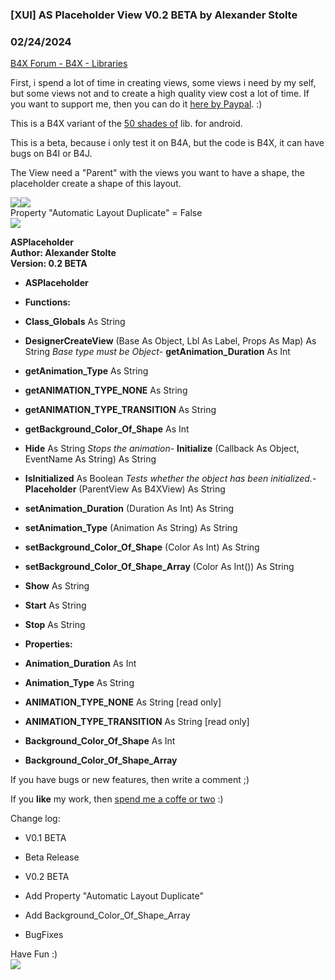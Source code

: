 ###  [XUI] AS Placeholder View V0.2 BETA by Alexander Stolte
### 02/24/2024
[B4X Forum - B4X - Libraries](https://www.b4x.com/android/forum/threads/103589/)

First, i spend a lot of time in creating views, some views i need by my self, but some views not and to create a high quality view cost a lot of time. If you want to support me, then you can do it [here by Paypal](https://www.paypal.com/donate/?hosted_button_id=PBJGJWDDSM6ZG). :)  
  
This is a B4X variant of the [50 shades of](https://www.b4x.com/android/forum/threads/fiftyshadesof.71956/#content) lib. for android.  
  
This is a beta, because i only test it on B4A, but the code is B4X, it can have bugs on B4I or B4J.  
  
The View need a "Parent" with the views you want to have a shape, the placeholder create a shape of this layout.  
  
![](https://www.b4x.com/android/forum/attachments/78227)![](https://www.b4x.com/android/forum/attachments/78277)  
Property "Automatic Layout Duplicate" = False  
![](https://www.b4x.com/android/forum/attachments/78280)  
  
**ASPlaceholder  
Author: Alexander Stolte  
Version: 0.2 BETA**  

- **ASPlaceholder**

- **Functions:**

- **Class\_Globals** As String
- **DesignerCreateView** (Base As Object, Lbl As Label, Props As Map) As String
*Base type must be Object*- **getAnimation\_Duration** As Int
- **getAnimation\_Type** As String
- **getANIMATION\_TYPE\_NONE** As String
- **getANIMATION\_TYPE\_TRANSITION** As String
- **getBackground\_Color\_Of\_Shape** As Int
- **Hide** As String
*Stops the animation*- **Initialize** (Callback As Object, EventName As String) As String
- **IsInitialized** As Boolean
*Tests whether the object has been initialized.*- **Placeholder** (ParentView As B4XView) As String
- **setAnimation\_Duration** (Duration As Int) As String
- **setAnimation\_Type** (Animation As String) As String
- **setBackground\_Color\_Of\_Shape** (Color As Int) As String
- **setBackground\_Color\_Of\_Shape\_Array** (Color As Int()) As String
- **Show** As String
- **Start** As String
- **Stop** As String

- **Properties:**

- **Animation\_Duration** As Int
- **Animation\_Type** As String
- **ANIMATION\_TYPE\_NONE** As String [read only]
- **ANIMATION\_TYPE\_TRANSITION** As String [read only]
- **Background\_Color\_Of\_Shape** As Int
- **Background\_Color\_Of\_Shape\_Array**

  
If you have bugs or new features, then write a comment ;)  
  
If you **like** my work, then [spend me a coffe or two](https://www.paypal.me/stoltex) :)  
  
Change log:  
- V0.1 BETA  

- Beta Release

- V0.2 BETA  
  

- Add Property "Automatic Layout Duplicate"
- Add Background\_Color\_Of\_Shape\_Array
- BugFixes

Have Fun :)  
[![](https://www.b4x.com/android/forum/attachments/paypal-donate-button-png-clipart-png.79848/)](https://www.paypal.com/donate/?hosted_button_id=PBJGJWDDSM6ZG)